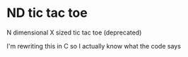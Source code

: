 # ND tic tac toe
 N dimensional X sized tic tac toe (deprecated)

I'm rewriting this in C so I actually know what the code says
